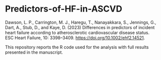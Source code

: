 # Predictors-of-HF-in-ASCVD
Dawson, L. P., Carrington, M. J., Haregu, T., Nanayakkara, S., Jennings, G., Dart, A., Stub, D., and Kaye, D. (2023) Differences in predictors of incident heart failure according to atherosclerotic cardiovascular disease status. ESC Heart Failure, 10: 3398–3409. https://doi.org/10.1002/ehf2.14521.


This repository reports the R code used for the analysis with full results presented in the manuscript.
